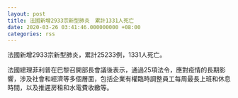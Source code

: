 ```yaml
---
layout: post
title: 法國新增2933宗新型肺炎　累計1331人死亡
date: 2020-03-26 03:41:46.000000000 +08:00
categories: rss
---
```


法國新增2933宗新型肺炎，累計25233例，1331人死亡。

法國總理菲利普在巴黎召開部長會議後表示，通過25項法令，應對疫情的長期影響，涉及社會和經濟等多個層面，包括企業有權臨時調整員工每周最長上班和休息時間，以及推遲房租和水電費收繳等。
